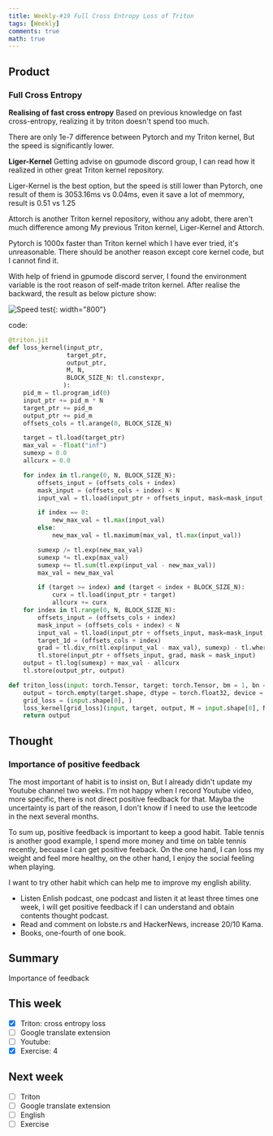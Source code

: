 ```yaml
---
title: Weekly-#19 Full Cross Entropy Loss of Triton
tags: [Weekly]
comments: true
math: true
---
```


## Product
### Full Cross Entropy
**Realising of fast cross entropy**
Based on previous knowledge on fast cross-entropy, realizing it by triton doesn't spend too much.

There are only 1e-7 difference between Pytorch and my Triton kernel, But the speed is significantly lower.

**Liger-Kernel**
Getting advise on gpumode discord group, I can read how it realized in other great Triton kernel repository. 

Liger-Kernel is the best option, but the speed is still lower than Pytorch, one result of them is 3053.16ms vs 0.04ms, even it save a lot of memmory, result is 0.51 vs 1.25

Attorch is another Triton kernel repository, withou any adobt, there aren't much difference among My previous Triton kernel, Liger-Kernel and Attorch. 

Pytorch is 1000x faster than Triton kernel which I have ever tried, it's unreasonable. There should be another reason except core kernel code, but I cannot find it.

With help of friend in gpumode discord server, I found the environment variable is the root reason of self-made triton kernel. After realise the backward, the result as below picture show: 

![Speed test](/images/2024/0106-01.png){: width="800"}

code: 
```Python
@triton.jit
def loss_kernel(input_ptr,
                target_ptr,
                output_ptr,
                M, N,
                BLOCK_SIZE_N: tl.constexpr,
               ):
    pid_m = tl.program_id(0)
    input_ptr += pid_m * N
    target_ptr += pid_m
    output_ptr += pid_m
    offsets_cols = tl.arange(0, BLOCK_SIZE_N)

    target = tl.load(target_ptr)
    max_val = -float("inf")
    sumexp = 0.0
    allcurx = 0.0

    for index in tl.range(0, N, BLOCK_SIZE_N):
        offsets_input = (offsets_cols + index)
        mask_input = (offsets_cols + index) < N
        input_val = tl.load(input_ptr + offsets_input, mask=mask_input, other = -float("inf"))

        if index == 0:
            new_max_val = tl.max(input_val)
        else:
            new_max_val = tl.maximum(max_val, tl.max(input_val))

        sumexp /= tl.exp(new_max_val)
        sumexp *= tl.exp(max_val)
        sumexp += tl.sum(tl.exp(input_val - new_max_val))
        max_val = new_max_val

        if (target >= index) and (target < index + BLOCK_SIZE_N):
            curx = tl.load(input_ptr + target)
            allcurx += curx
    for index in tl.range(0, N, BLOCK_SIZE_N):
        offsets_input = (offsets_cols + index)
        mask_input = (offsets_cols + index) < N
        input_val = tl.load(input_ptr + offsets_input, mask=mask_input, other = -float("inf"))
        target_1d = (offsets_cols + index)
        grad = tl.div_rn(tl.exp(input_val - max_val), sumexp) - tl.where(target_1d == target, 1, 0)
        tl.store(input_ptr + offsets_input, grad, mask = mask_input)
    output = tl.log(sumexp) + max_val - allcurx
    tl.store(output_ptr, output)

def triton_loss(input: torch.Tensor, target: torch.Tensor, bm = 1, bn = 256):
    output = torch.empty(target.shape, dtype = torch.float32, device = input.device)
    grid_loss = (input.shape[0], )
    loss_kernel[grid_loss](input, target, output, M = input.shape[0], N = input.shape[1], BLOCK_SIZE_N = bn)
    return output
```

## Thought
### Importance of positive feedback
The most important of habit is to insist on, But I already didn't update my Youtube channel two weeks. I'm not happy when I record Youtube video, more specific, there is not direct positive feedback for that. Mayba the uncertainty is part of the reason, I don't know if I need to use the leetcode in the next several months. 

To sum up, positive feedback is important to keep a good habit. Table tennis is another good example, I spend more money and time on table tennis recently, becuase I can get positive feeback. On the one hand, I can loss my weight and feel more healthy, on the other hand, I enjoy the social feeling when playing. 

I want to try other habit which can help me to improve my english ability. 
+ Listen Enlish podcast, one podcast and listen it at least three times one week, I will get positive feedback if I can understand and obtain contents thought podcast.
+ Read and comment on lobste.rs and HackerNews, increase 20/10 Kama. 
+ Books, one-fourth of one book. 

## Summary
Importance of feedback

## This week
- [x] Triton: cross entropy loss
- [ ] Google translate extension
- [ ] Youtube: 
- [x] Exercise: 4

## Next week
- [ ] Triton
- [ ] Google translate extension
- [ ] English
- [ ] Exercise